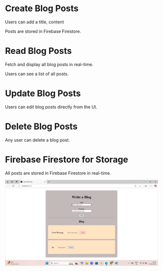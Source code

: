 # Create Blog Posts

Users can add a title, content

Posts are stored in Firebase Firestore.

# Read Blog Posts

Fetch and display all blog posts in real-time.

Users can see a list of all posts.

# Update Blog Posts

Users can edit blog posts directly from the UI.

# Delete Blog Posts

Any user can delete a blog post.

# Firebase Firestore for Storage

All posts are stored in Firebase Firestore in real-time.

![alt text](https://github.com/SnehalSonawane24/Blog-App-In-React/blob/main/Screenshot%202025-03-31%20102900.png)


